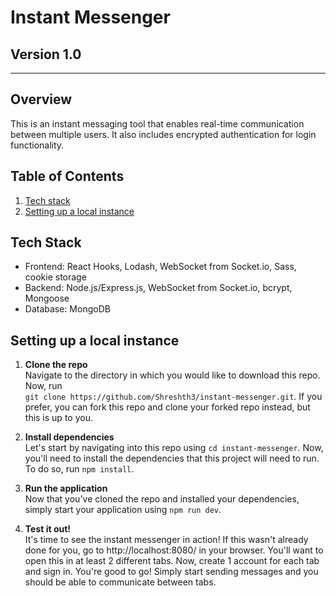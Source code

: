 # Instant Messenger

## **Version 1.0**

---

## Overview

This is an instant messaging tool that enables real-time communication between multiple users. It also includes encrypted authentication for login functionality.

## Table of Contents

1. [Tech stack](#Tech-Stack)
2. [Setting up a local instance](#Setting-up-a-local-instance)

## Tech Stack

- Frontend: React Hooks, Lodash, WebSocket from Socket.io, Sass, cookie storage
- Backend: Node.js/Express.js, WebSocket from Socket.io, bcrypt, Mongoose
- Database: MongoDB

## Setting up a local instance

1. **Clone the repo**  
   Navigate to the directory in which you would like to download this repo. Now, run  
   `git clone https://github.com/Shreshth3/instant-messenger.git`. If you prefer, you can fork this repo and clone your forked repo instead, but this is up to you.

2. **Install dependencies**  
   Let's start by navigating into this repo using `cd instant-messenger`. Now, you'll need to install the dependencies that this project will need to run. To do so, run `npm install`.

3. **Run the application**  
   Now that you've cloned the repo and installed your dependencies, simply start your application using `npm run dev`.

4. **Test it out!**  
   It's time to see the instant messenger in action! If this wasn't already done for you, go to http://localhost:8080/ in your browser. You'll want to open this in at least 2 different tabs. Now, create 1 account for each tab and sign in. You're good to go! Simply start sending messages and you should be able to communicate between tabs.
